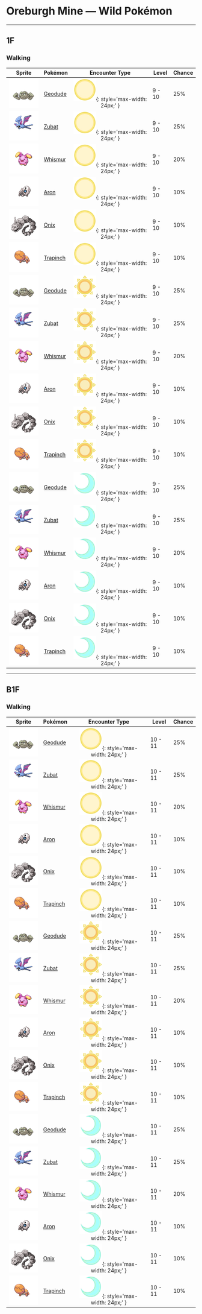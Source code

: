 # Oreburgh Mine — Wild Pokémon

---

## 1F

### Walking

| Sprite | Pokémon | Encounter Type | Level | Chance |
|:------:|---------|:--------------:|-------|--------|
| ![Geodude](../../assets/sprites/geodude/front.gif "Geodude: At rest, it looks just like a rock. Carelessly stepping on it will make it swing its fists angrily.") | [Geodude](../../pokemon/geodude.md/) | ![Morning](../../assets/encounter_types/morning.png "Morning"){: style='max-width: 24px;' } | 9 - 10 | 25% |
| ![Zubat](../../assets/sprites/zubat/front.gif "Zubat: It checks its surroundings and location using reflections of the ultrasonic waves from its mouth.") | [Zubat](../../pokemon/zubat.md/) | ![Morning](../../assets/encounter_types/morning.png "Morning"){: style='max-width: 24px;' } | 9 - 10 | 25% |
| ![Whismur](../../assets/sprites/whismur/front.gif "Whismur: Usually, its cries are like quiet murmurs. If frightened, it shrieks at the same volume as a jet plane.") | [Whismur](../../pokemon/whismur.md/) | ![Morning](../../assets/encounter_types/morning.png "Morning"){: style='max-width: 24px;' } | 9 - 10 | 20% |
| ![Aron](../../assets/sprites/aron/front.gif "Aron: It usually lives deep in mountains. However, hunger may drive it to eat railroad tracks and cars.") | [Aron](../../pokemon/aron.md/) | ![Morning](../../assets/encounter_types/morning.png "Morning"){: style='max-width: 24px;' } | 9 - 10 | 10% |
| ![Onix](../../assets/sprites/onix/front.gif "Onix: It burrows through the ground at a speed of 50 mph while feeding on large boulders. ") | [Onix](../../pokemon/onix.md/) | ![Morning](../../assets/encounter_types/morning.png "Morning"){: style='max-width: 24px;' } | 9 - 10 | 10% |
| ![Trapinch](../../assets/sprites/trapinch/front.gif "Trapinch: It makes a conical pit in desert sand and lies in wait at the bottom for prey to come tumbling down.") | [Trapinch](../../pokemon/trapinch.md/) | ![Morning](../../assets/encounter_types/morning.png "Morning"){: style='max-width: 24px;' } | 9 - 10 | 10% |
| ![Geodude](../../assets/sprites/geodude/front.gif "Geodude: At rest, it looks just like a rock. Carelessly stepping on it will make it swing its fists angrily.") | [Geodude](../../pokemon/geodude.md/) | ![Day](../../assets/encounter_types/day.png "Day"){: style='max-width: 24px;' } | 9 - 10 | 25% |
| ![Zubat](../../assets/sprites/zubat/front.gif "Zubat: It checks its surroundings and location using reflections of the ultrasonic waves from its mouth.") | [Zubat](../../pokemon/zubat.md/) | ![Day](../../assets/encounter_types/day.png "Day"){: style='max-width: 24px;' } | 9 - 10 | 25% |
| ![Whismur](../../assets/sprites/whismur/front.gif "Whismur: Usually, its cries are like quiet murmurs. If frightened, it shrieks at the same volume as a jet plane.") | [Whismur](../../pokemon/whismur.md/) | ![Day](../../assets/encounter_types/day.png "Day"){: style='max-width: 24px;' } | 9 - 10 | 20% |
| ![Aron](../../assets/sprites/aron/front.gif "Aron: It usually lives deep in mountains. However, hunger may drive it to eat railroad tracks and cars.") | [Aron](../../pokemon/aron.md/) | ![Day](../../assets/encounter_types/day.png "Day"){: style='max-width: 24px;' } | 9 - 10 | 10% |
| ![Onix](../../assets/sprites/onix/front.gif "Onix: It burrows through the ground at a speed of 50 mph while feeding on large boulders. ") | [Onix](../../pokemon/onix.md/) | ![Day](../../assets/encounter_types/day.png "Day"){: style='max-width: 24px;' } | 9 - 10 | 10% |
| ![Trapinch](../../assets/sprites/trapinch/front.gif "Trapinch: It makes a conical pit in desert sand and lies in wait at the bottom for prey to come tumbling down.") | [Trapinch](../../pokemon/trapinch.md/) | ![Day](../../assets/encounter_types/day.png "Day"){: style='max-width: 24px;' } | 9 - 10 | 10% |
| ![Geodude](../../assets/sprites/geodude/front.gif "Geodude: At rest, it looks just like a rock. Carelessly stepping on it will make it swing its fists angrily.") | [Geodude](../../pokemon/geodude.md/) | ![Night](../../assets/encounter_types/night.png "Night"){: style='max-width: 24px;' } | 9 - 10 | 25% |
| ![Zubat](../../assets/sprites/zubat/front.gif "Zubat: It checks its surroundings and location using reflections of the ultrasonic waves from its mouth.") | [Zubat](../../pokemon/zubat.md/) | ![Night](../../assets/encounter_types/night.png "Night"){: style='max-width: 24px;' } | 9 - 10 | 25% |
| ![Whismur](../../assets/sprites/whismur/front.gif "Whismur: Usually, its cries are like quiet murmurs. If frightened, it shrieks at the same volume as a jet plane.") | [Whismur](../../pokemon/whismur.md/) | ![Night](../../assets/encounter_types/night.png "Night"){: style='max-width: 24px;' } | 9 - 10 | 20% |
| ![Aron](../../assets/sprites/aron/front.gif "Aron: It usually lives deep in mountains. However, hunger may drive it to eat railroad tracks and cars.") | [Aron](../../pokemon/aron.md/) | ![Night](../../assets/encounter_types/night.png "Night"){: style='max-width: 24px;' } | 9 - 10 | 10% |
| ![Onix](../../assets/sprites/onix/front.gif "Onix: It burrows through the ground at a speed of 50 mph while feeding on large boulders. ") | [Onix](../../pokemon/onix.md/) | ![Night](../../assets/encounter_types/night.png "Night"){: style='max-width: 24px;' } | 9 - 10 | 10% |
| ![Trapinch](../../assets/sprites/trapinch/front.gif "Trapinch: It makes a conical pit in desert sand and lies in wait at the bottom for prey to come tumbling down.") | [Trapinch](../../pokemon/trapinch.md/) | ![Night](../../assets/encounter_types/night.png "Night"){: style='max-width: 24px;' } | 9 - 10 | 10% |

---

## B1F

### Walking

| Sprite | Pokémon | Encounter Type | Level | Chance |
|:------:|---------|:--------------:|-------|--------|
| ![Geodude](../../assets/sprites/geodude/front.gif "Geodude: At rest, it looks just like a rock. Carelessly stepping on it will make it swing its fists angrily.") | [Geodude](../../pokemon/geodude.md/) | ![Morning](../../assets/encounter_types/morning.png "Morning"){: style='max-width: 24px;' } | 10 - 11 | 25% |
| ![Zubat](../../assets/sprites/zubat/front.gif "Zubat: It checks its surroundings and location using reflections of the ultrasonic waves from its mouth.") | [Zubat](../../pokemon/zubat.md/) | ![Morning](../../assets/encounter_types/morning.png "Morning"){: style='max-width: 24px;' } | 10 - 11 | 25% |
| ![Whismur](../../assets/sprites/whismur/front.gif "Whismur: Usually, its cries are like quiet murmurs. If frightened, it shrieks at the same volume as a jet plane.") | [Whismur](../../pokemon/whismur.md/) | ![Morning](../../assets/encounter_types/morning.png "Morning"){: style='max-width: 24px;' } | 10 - 11 | 20% |
| ![Aron](../../assets/sprites/aron/front.gif "Aron: It usually lives deep in mountains. However, hunger may drive it to eat railroad tracks and cars.") | [Aron](../../pokemon/aron.md/) | ![Morning](../../assets/encounter_types/morning.png "Morning"){: style='max-width: 24px;' } | 10 - 11 | 10% |
| ![Onix](../../assets/sprites/onix/front.gif "Onix: It burrows through the ground at a speed of 50 mph while feeding on large boulders. ") | [Onix](../../pokemon/onix.md/) | ![Morning](../../assets/encounter_types/morning.png "Morning"){: style='max-width: 24px;' } | 10 - 11 | 10% |
| ![Trapinch](../../assets/sprites/trapinch/front.gif "Trapinch: It makes a conical pit in desert sand and lies in wait at the bottom for prey to come tumbling down.") | [Trapinch](../../pokemon/trapinch.md/) | ![Morning](../../assets/encounter_types/morning.png "Morning"){: style='max-width: 24px;' } | 10 - 11 | 10% |
| ![Geodude](../../assets/sprites/geodude/front.gif "Geodude: At rest, it looks just like a rock. Carelessly stepping on it will make it swing its fists angrily.") | [Geodude](../../pokemon/geodude.md/) | ![Day](../../assets/encounter_types/day.png "Day"){: style='max-width: 24px;' } | 10 - 11 | 25% |
| ![Zubat](../../assets/sprites/zubat/front.gif "Zubat: It checks its surroundings and location using reflections of the ultrasonic waves from its mouth.") | [Zubat](../../pokemon/zubat.md/) | ![Day](../../assets/encounter_types/day.png "Day"){: style='max-width: 24px;' } | 10 - 11 | 25% |
| ![Whismur](../../assets/sprites/whismur/front.gif "Whismur: Usually, its cries are like quiet murmurs. If frightened, it shrieks at the same volume as a jet plane.") | [Whismur](../../pokemon/whismur.md/) | ![Day](../../assets/encounter_types/day.png "Day"){: style='max-width: 24px;' } | 10 - 11 | 20% |
| ![Aron](../../assets/sprites/aron/front.gif "Aron: It usually lives deep in mountains. However, hunger may drive it to eat railroad tracks and cars.") | [Aron](../../pokemon/aron.md/) | ![Day](../../assets/encounter_types/day.png "Day"){: style='max-width: 24px;' } | 10 - 11 | 10% |
| ![Onix](../../assets/sprites/onix/front.gif "Onix: It burrows through the ground at a speed of 50 mph while feeding on large boulders. ") | [Onix](../../pokemon/onix.md/) | ![Day](../../assets/encounter_types/day.png "Day"){: style='max-width: 24px;' } | 10 - 11 | 10% |
| ![Trapinch](../../assets/sprites/trapinch/front.gif "Trapinch: It makes a conical pit in desert sand and lies in wait at the bottom for prey to come tumbling down.") | [Trapinch](../../pokemon/trapinch.md/) | ![Day](../../assets/encounter_types/day.png "Day"){: style='max-width: 24px;' } | 10 - 11 | 10% |
| ![Geodude](../../assets/sprites/geodude/front.gif "Geodude: At rest, it looks just like a rock. Carelessly stepping on it will make it swing its fists angrily.") | [Geodude](../../pokemon/geodude.md/) | ![Night](../../assets/encounter_types/night.png "Night"){: style='max-width: 24px;' } | 10 - 11 | 25% |
| ![Zubat](../../assets/sprites/zubat/front.gif "Zubat: It checks its surroundings and location using reflections of the ultrasonic waves from its mouth.") | [Zubat](../../pokemon/zubat.md/) | ![Night](../../assets/encounter_types/night.png "Night"){: style='max-width: 24px;' } | 10 - 11 | 25% |
| ![Whismur](../../assets/sprites/whismur/front.gif "Whismur: Usually, its cries are like quiet murmurs. If frightened, it shrieks at the same volume as a jet plane.") | [Whismur](../../pokemon/whismur.md/) | ![Night](../../assets/encounter_types/night.png "Night"){: style='max-width: 24px;' } | 10 - 11 | 20% |
| ![Aron](../../assets/sprites/aron/front.gif "Aron: It usually lives deep in mountains. However, hunger may drive it to eat railroad tracks and cars.") | [Aron](../../pokemon/aron.md/) | ![Night](../../assets/encounter_types/night.png "Night"){: style='max-width: 24px;' } | 10 - 11 | 10% |
| ![Onix](../../assets/sprites/onix/front.gif "Onix: It burrows through the ground at a speed of 50 mph while feeding on large boulders. ") | [Onix](../../pokemon/onix.md/) | ![Night](../../assets/encounter_types/night.png "Night"){: style='max-width: 24px;' } | 10 - 11 | 10% |
| ![Trapinch](../../assets/sprites/trapinch/front.gif "Trapinch: It makes a conical pit in desert sand and lies in wait at the bottom for prey to come tumbling down.") | [Trapinch](../../pokemon/trapinch.md/) | ![Night](../../assets/encounter_types/night.png "Night"){: style='max-width: 24px;' } | 10 - 11 | 10% |

